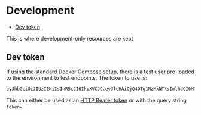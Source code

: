 # Development

<!-- toc -->

* [Dev token](#dev-token)

<!-- Regenerate with "pre-commit run -a markdown-toc" -->

<!-- tocstop -->

This is where development-only resources are kept

## Dev token

If using the standard Docker Compose setup, there is a test user pre-loaded to
the environment to test endpoints. The token to use is:

```txt
eyJhbGciOiJIUzI1NiIsInR5cCI6IkpXVCJ9.eyJleHAiOjQ4OTg1NzMxNTksImlhdCI6MTc0MjkwMzEyNiwiaXNzIjoiY2xvdWQtbmF0aXZlLWF1dGgiLCJuYmYiOjE3NDI5MDMxMjYsInN1YiI6IjUwN2YxZjc3YmNmODZjZDc5OTQzOTAxMSJ9.MfozqyuUj7pM8OX9JfYHyRu06JpcrioqBqYh5b8GlYI
```

This can either be used as an [HTTP Bearer token](https://datatracker.ietf.org/doc/html/rfc6750)
or with the query string `token=`.
